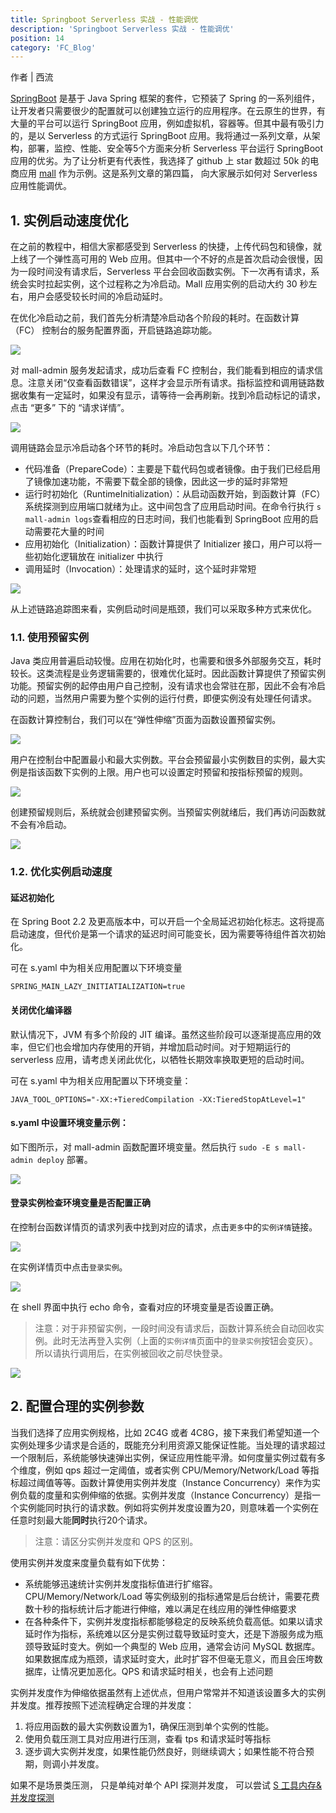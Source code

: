 ```yaml
---
title: Springboot Serverless 实战 - 性能调优
description: 'Springboot Serverless 实战 - 性能调优'
position: 14
category: 'FC_Blog'
---
```


作者 | 西流

[SpringBoot](https://spring.io/projects/spring-boot) 是基于 Java Spring 框架的套件，它预装了 Spring 的一系列组件，让开发者只需要很少的配置就可以创建独立运行的应用程序。在云原生的世界，有大量的平台可以运行 SpringBoot 应用，例如虚拟机，容器等。但其中最有吸引力的，是以 Serverless 的方式运行 SpringBoot 应用。我将通过一系列文章，从架构，部署，监控、性能、安全等5个方面来分析 Serverless 平台运行 SpringBoot 应用的优劣。为了让分析更有代表性，我选择了 github 上 star 数超过 50k 的电商应用 [mall](https://github.com/macrozheng/mall) 作为示例。这是系列文章的第四篇， 向大家展示如何对 Serverless 应用性能调优。

## 1. 实例启动速度优化

在之前的教程中，相信大家都感受到 Serverless 的快捷，上传代码包和镜像，就上线了一个弹性高可用的 Web 应用。但其中一个不好的点是首次启动会很慢，因为一段时间没有请求后，Serverless 平台会回收函数实例。下一次再有请求，系统会实时拉起实例，这个过程称之为冷启动。Mall 应用实例的启动大约 30 秒左右，用户会感受较长时间的冷启动延时。

在优化冷启动之前，我们首先分析清楚冷启动各个阶段的耗时。在函数计算（FC） 控制台的服务配置界面，开启链路追踪功能。

![](https://img.alicdn.com/imgextra/i1/O1CN01tub8kY1PKWNsG2Cpe_!!6000000001822-2-tps-1500-798.png)

对 mall-admin 服务发起请求，成功后查看 FC 控制台，我们能看到相应的请求信息。注意关闭“仅查看函数错误”，这样才会显示所有请求。指标监控和调用链路数据收集有一定延时，如果没有显示，请等待一会再刷新。找到冷启动标记的请求，点击 “更多” 下的 “请求详情”。

![](https://img.alicdn.com/imgextra/i1/O1CN01jw6L6Z1bKJanrQNyn_!!6000000003446-2-tps-1500-721.png)

调用链路会显示冷启动各个环节的耗时。冷启动包含以下几个环节：

- 代码准备（PrepareCode）：主要是下载代码包或者镜像。由于我们已经启用了镜像加速功能，不需要下载全部的镜像，因此这一步的延时非常短
- 运行时初始化（RuntimeInitialization）：从启动函数开始，到函数计算（FC）系统探测到应用端口就绪为止。这中间包含了应用启动时间。在命令行执行 `s mall-admin logs`查看相应的日志时间，我们也能看到 SpringBoot 应用的启动需要花大量的时间
- 应用初始化（Initialization）：函数计算提供了 Initializer 接口，用户可以将一些初始化逻辑放在 initializer 中执行
- 调用延时（Invocation）：处理请求的延时，这个延时非常短

![](https://img.alicdn.com/imgextra/i2/O1CN01iPUhET1RyUAh2xfCc_!!6000000002180-2-tps-1500-390.png)

从上述链路追踪图来看，实例启动时间是瓶颈，我们可以采取多种方式来优化。

### 1.1. 使用预留实例

Java 类应用普遍启动较慢。应用在初始化时，也需要和很多外部服务交互，耗时较长。这类流程是业务逻辑需要的，很难优化延时。因此函数计算提供了预留实例功能。预留实例的起停由用户自己控制，没有请求也会常驻在那，因此不会有冷启动的问题，当然用户需要为整个实例的运行付费，即便实例没有处理任何请求。

在函数计算控制台，我们可以在“弹性伸缩”页面为函数设置预留实例。

![](https://img.alicdn.com/imgextra/i4/O1CN01Tk731G1REgZBmhC9L_!!6000000002080-2-tps-1500-470.png)

用户在控制台中配置最小和最大实例数。平台会预留最小实例数目的实例，最大实例是指该函数下实例的上限。用户也可以设置定时预留和按指标预留的规则。

![](https://img.alicdn.com/imgextra/i2/O1CN01cRqjAN1U513PdNERh_!!6000000002465-2-tps-1500-618.png)

创建预留规则后，系统就会创建预留实例。当预留实例就绪后，我们再访问函数就不会有冷启动。

![](https://img.alicdn.com/imgextra/i4/O1CN01m1Cp2x1DkpkMF0gTZ_!!6000000000255-2-tps-1500-469.png)

### 1.2. 优化实例启动速度

#### 延迟初始化

在 Spring Boot 2.2 及更高版本中，可以开启一个全局延迟初始化标志。这将提高启动速度，但代价是第一个请求的延迟时间可能变长，因为需要等待组件首次初始化。

可在 s.yaml 中为相关应用配置以下环境变量

```shell
SPRING_MAIN_LAZY_INITIATIALIZATION=true
```

#### 关闭优化编译器

默认情况下，JVM 有多个阶段的 JIT 编译。虽然这些阶段可以逐渐提高应用的效率，但它们也会增加内存使用的开销，并增加启动时间。对于短期运行的 serverless 应用，请考虑关闭此优化，以牺牲长期效率换取更短的启动时间。

可在 s.yaml 中为相关应用配置以下环境变量：

```shell
JAVA_TOOL_OPTIONS="-XX:+TieredCompilation -XX:TieredStopAtLevel=1"
```

#### s.yaml 中设置环境变量示例：

如下图所示，对 mall-admin 函数配置环境变量。然后执行 `sudo -E s mall-admin deploy` 部署。

![](https://img.alicdn.com/imgextra/i4/O1CN01b4RcS31SueTQjYHxz_!!6000000002307-2-tps-1500-1433.png)

#### 登录实例检查环境变量是否配置正确

在控制台函数详情页的请求列表中找到对应的请求，点击`更多`中的`实例详情`链接。

![](https://img.alicdn.com/imgextra/i2/O1CN01Danlch1ftol8aiCde_!!6000000004065-2-tps-1500-700.png)

在实例详情页中点击`登录实例`。

![](https://img.alicdn.com/imgextra/i4/O1CN01y42Ng61hb9quhuIgb_!!6000000004295-2-tps-1500-740.png)

在 shell 界面中执行 echo 命令，查看对应的环境变量是否设置正确。

> 注意：对于非预留实例，一段时间没有请求后，函数计算系统会自动回收实例。此时无法再登入实例（上面的`实例详情`页面中的`登录实例`按钮会变灰）。所以请执行调用后，在实例被回收之前尽快登录。


![](https://img.alicdn.com/imgextra/i3/O1CN01oXYdGp1b3MwByH3VU_!!6000000003409-2-tps-2840-980.png)

## 2. 配置合理的实例参数

当我们选择了应用实例规格，比如 2C4G 或者 4C8G，接下来我们希望知道一个实例处理多少请求是合适的，既能充分利用资源又能保证性能。当处理的请求超过一个限制后，系统能够快速弹出实例，保证应用性能平滑。如何度量实例过载有多个维度，例如 qps 超过一定阈值，或者实例 CPU/Memory/Network/Load 等指标超过阈值等等。函数计算使用实例并发度（Instance Concurrency）来作为实例负载的度量和实例伸缩的依据。实例并发度（Instance Concurrency）是指一个实例能同时执行的请求数。例如将实例并发度设置为20，则意味着一个实例在任意时刻最大能**同时**执行20个请求。

> 注意：请区分实例并发度和 QPS 的区别。


使用实例并发度来度量负载有如下优势：

- 系统能够迅速统计实例并发度指标值进行扩缩容。CPU/Memory/Network/Load 等实例级别的指标通常是后台统计，需要花费数十秒的指标统计后才能进行伸缩，难以满足在线应用的弹性伸缩要求
- 在各种条件下，实例并发度指标都能够稳定的反映系统负载高低。如果以请求延时作为指标，系统难以区分是实例过载导致延时变大，还是下游服务成为瓶颈导致延时变大。例如一个典型的 Web 应用，通常会访问 MySQL 数据库。如果数据库成为瓶颈，请求延时变大，此时扩容不但毫无意义，而且会压垮数据库，让情况更加恶化。QPS 和请求延时相关，也会有上述问题

实例并发度作为伸缩依据虽然有上述优点，但用户常常并不知道该设置多大的实例并发度。推荐按照下述流程确定合理的并发度：

1. 将应用函数的最大实例数设置为1，确保压测到单个实例的性能。
2. 使用负载压测工具对应用进行压测，查看 tps 和请求延时等指标
3. 逐步调大实例并发度，如果性能仍然良好，则继续调大；如果性能不符合预期，则调小并发度。

如果不是场景类压测， 只是单纯对单个 API 探测并发度， 可以尝试 [S 工具内存&并发度探测](https://docs.serverless-devs.com/fc/command/eval)